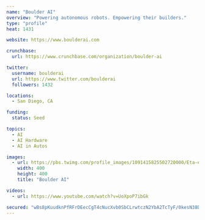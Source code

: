 ```yaml
---
name: "Boulder AI"
overview: "Powering autonomous robots. Empowering their builders."
type: "profile"
heat: 1431

website: https://www.boulderai.com

crunchbase:
  url: https://www.crunchbase.com/organization/boulder-ai

twitter:
  username: boulderai
  url: https://www.twitter.com/boulderai
  followers: 1432

locations:
  - San Diego, CA

funding:
  status: Seed

topics:
  - AI
  - AI Hardware
  - AI in Autos

images:
  - url: https://pbs.twimg.com/profile_images/1091415825502720000/Eta-egHI_400x400.jpg
    width: 400
    height: 400
    title: "Boulder AI"

videos:
  - url: https://www.youtube.com/watch?v=UoXpoP7ibGk

secured: "wBs8pKuudknPfRFrDEecCgT4cNucXvb0SbCLrwtczN2YbA2TcTyF/0kesN38Dll8vaArGRcARIEutCKuKEJdtPJKdhGxoPq9cbBkmL0eHHlWeJkL/lDFernFvXK4kpLYCy6+QcvKU1AU0EA8BGSQqHg+mQM1kRgCj1qT26qpHfTPET+PcXcDxMOc6jnekBmPmzjW2M7snV8zbIVN2ztgI9Rjc9c+/QS/9d/8k0opw2537CNeG6UVSwQyEfj1nJ3y1zcTYSc27jZ1IHt9/oU0ew==;w+AnwVdnm9o54fIr+RDEog=="
---
```


